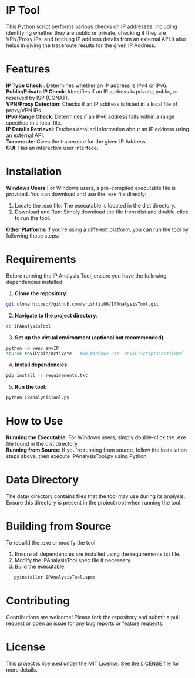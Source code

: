 # IP Tool
This Python script performs various checks on IP addresses, including identifying whether they are public or private, checking if they are VPN/Proxy IPs, and fetching IP address details from an external API.It also helps in giving the traceroute results for the given IP Address.

# Features
**IP Type Check** : Determines whether an IP address is IPv4 or IPv6.\
**Public/Private IP Check**: Identifies if an IP address is private, public, or reserved by ISP (CGNAT).\
**VPN/Proxy Detection**: Checks if an IP address is listed in a local file of proxy/VPN IPs.\
**IPv6 Range Check**: Determines if an IPv6 address falls within a range specified in a local file.\
**IP Details Retrieval**: Fetches detailed information about an IP address using an external API.\
**Traceroute**: Gives the traceroute for the given IP Address.\
**GUI**: Has an interactive user interface.

# Installation
**Windows Users**
For Windows users, a pre-compiled executable file is provided. You can download and use the .exe file directly:

1. Locate the .exe file: The executable is located in the dist directory.
2. Download and Run: Simply download the file from dist and double-click to run the tool.
   
**Other Platforms**
If you're using a different platform, you can run the tool by following these steps:
   

# Requirements
Before running the IP Analysis Tool, ensure you have the following dependencies installed:

1. **Clone the repository**:
```bash
git clone https://github.com/srishtii06/IPAnalysisTool.git
```

2. **Navigate to the project directory**:
```bash
cd IPAnalysisTool
```

3. **Set up the virtual environment (optional but recommended)**:
```bash
python -m venv envIP
source envIP/bin/activate   #On Windows use `envIP\Scripts\activate`
```

4. **Install dependencies**:
```bash
pip install -r requirements.txt
```

5. **Run the tool**:
```bash
python IPAnalysisTool.py
```

# How to Use
**Running the Executable**: For Windows users, simply double-click the .exe file found in the dist directory.\
**Running from Source**: If you're running from source, follow the installation steps above, then execute IPAnalysisTool.py using Python.

# Data Directory
The data/ directory contains files that the tool may use during its analysis. Ensure this directory is present in the project root when running the tool.

# Building from Source
To rebuild the .exe or modify the tool:

1. Ensure all dependencies are installed using the requirements.txt file.
2. Modify the IPAnalysisTool.spec file if necessary.
3. Build the executable:
```bash
   pyinstaller IPAnalysisTool.spec
```

# Contributing
Contributions are welcome! Please fork the repository and submit a pull request or open an issue for any bug reports or feature requests.

# License
This project is licensed under the MIT License. See the LICENSE file for more details.
   
